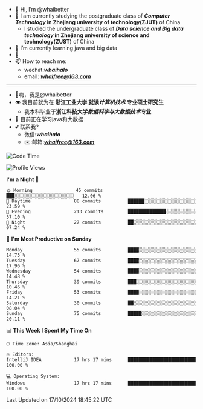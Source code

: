- 👋 Hi, I’m @whaibetter
- 👀 I am currently studying the postgraduate class of ***Computer Technology* in Zhejiang university of technology(ZJUT)** of China
  -  I studied the undergraduate class of ***Data science and Big data technology* in Zhejiang university of science and technology(ZUST)** of China
- 🌱 I’m currently learning java and big data
- 💞️ 
- 📫 How to reach me: 
  - wechat:***whaihalo***
  - email: ***whaifree@163.com***
 ------------------------
- 👋嗨，我是@whaibetter
- 👁 我目前就为在 **浙江工业大学 就读*计算机技术* 专业硕士研究生**
  - 我本科毕业于**浙江科技大学*数据科学与大数据技术*专业**
- 🌴 目前正在学习java和大数据
- 💕 联系我?
  - 微信:***whaihalo***
  - ✉️:邮箱:***whaifree@163.com***

<!--START_SECTION:waka-->
![Code Time](http://img.shields.io/badge/Code%20Time-538%20hrs%2011%20mins-blue)

![Profile Views](http://img.shields.io/badge/Profile%20Views-0-blue)

**I'm a Night 🦉** 

```text
🌞 Morning                45 commits          ███░░░░░░░░░░░░░░░░░░░░░░   12.06 % 
🌆 Daytime                88 commits          ██████░░░░░░░░░░░░░░░░░░░   23.59 % 
🌃 Evening                213 commits         ██████████████░░░░░░░░░░░   57.10 % 
🌙 Night                  27 commits          ██░░░░░░░░░░░░░░░░░░░░░░░   07.24 % 
```
📅 **I'm Most Productive on Sunday** 

```text
Monday                   55 commits          ████░░░░░░░░░░░░░░░░░░░░░   14.75 % 
Tuesday                  67 commits          ████░░░░░░░░░░░░░░░░░░░░░   17.96 % 
Wednesday                54 commits          ████░░░░░░░░░░░░░░░░░░░░░   14.48 % 
Thursday                 39 commits          ███░░░░░░░░░░░░░░░░░░░░░░   10.46 % 
Friday                   53 commits          ████░░░░░░░░░░░░░░░░░░░░░   14.21 % 
Saturday                 30 commits          ██░░░░░░░░░░░░░░░░░░░░░░░   08.04 % 
Sunday                   75 commits          █████░░░░░░░░░░░░░░░░░░░░   20.11 % 
```


📊 **This Week I Spent My Time On** 

```text
🕑︎ Time Zone: Asia/Shanghai

🔥 Editors: 
IntelliJ IDEA            17 hrs 17 mins      █████████████████████████   100.00 % 

💻 Operating System: 
Windows                  17 hrs 17 mins      █████████████████████████   100.00 % 
```


 Last Updated on 17/10/2024 18:45:22 UTC
<!--END_SECTION:waka-->
